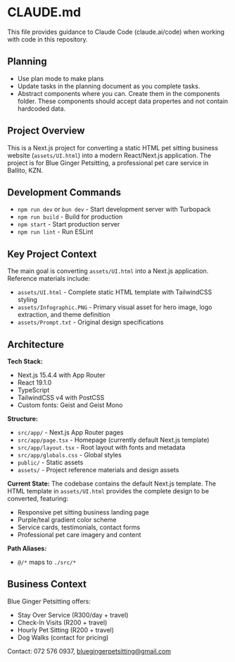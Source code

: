 # CLAUDE.md

This file provides guidance to Claude Code (claude.ai/code) when working with code in this repository.

## Planning

- Use plan mode to make plans
- Update tasks in the planning document as you complete tasks.
- Abstract components where you can. Create them in the components folder. These components should accept data propertes and not contain hardcoded data.

## Project Overview

This is a Next.js project for converting a static HTML pet sitting business website (`assets/UI.html`) into a modern React/Next.js application. The project is for Blue Ginger Petsitting, a professional pet care service in Ballito, KZN.

## Development Commands

- `npm run dev` or `bun dev` - Start development server with Turbopack
- `npm run build` - Build for production
- `npm start` - Start production server
- `npm run lint` - Run ESLint

## Key Project Context

The main goal is converting `assets/UI.html` into a Next.js application. Reference materials include:

- `assets/UI.html` - Complete static HTML template with TailwindCSS styling
- `assets/Infographic.PNG` - Primary visual asset for hero image, logo extraction, and theme definition
- `assets/Prompt.txt` - Original design specifications

## Architecture

**Tech Stack:**

- Next.js 15.4.4 with App Router
- React 19.1.0
- TypeScript
- TailwindCSS v4 with PostCSS
- Custom fonts: Geist and Geist Mono

**Structure:**

- `src/app/` - Next.js App Router pages
- `src/app/page.tsx` - Homepage (currently default Next.js template)
- `src/app/layout.tsx` - Root layout with fonts and metadata
- `src/app/globals.css` - Global styles
- `public/` - Static assets
- `assets/` - Project reference materials and design assets

**Current State:**
The codebase contains the default Next.js template. The HTML template in `assets/UI.html` provides the complete design to be converted, featuring:

- Responsive pet sitting business landing page
- Purple/teal gradient color scheme
- Service cards, testimonials, contact forms
- Professional pet care imagery and content

**Path Aliases:**

- `@/*` maps to `./src/*`

## Business Context

Blue Ginger Petsitting offers:

- Stay Over Service (R300/day + travel)
- Check-In Visits (R200 + travel)
- Hourly Pet Sitting (R200 + travel)
- Dog Walks (contact for pricing)

Contact: 072 576 0937, bluegingerpetsitting@gmail.com
